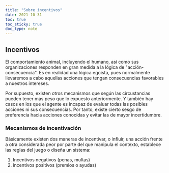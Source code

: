 ```yaml
---
title: "Sobre incentivos"
date: 2021-10-31
toc: true
toc_sticky: true
doc_type: note
---
```


## Incentivos

El comportamiento animal, incluyendo el humano, así como sus organizaciones responden en gran medida a la lógica de "acción-consecuencia". Es en realidad una lógica egoista, pues normalmente llevaremos a cabo aquellas acciones que tengan consecuencias favorables a nuestros intereses.

Por supuesto, existen otros mecanismos que según las circustancias pueden tener más peso que lo expuesto anteriormente. Y también hay casos en los que el agente es incapaz de evaluar todas las posibles acciones ni sus consecuencias. Por tanto, existe cierto sesgo de preferencia hacia acciones conocidas y evitar las de mayor incertidumbre.

### Mecanismos de incentivación
Básicamente existen dos maneras de incentivar, o influir, una acción frente a otra considerada peor por parte del que manipula el contexto, establece las reglas del juego o diseña un sistema:
1) Incentivos negativos (penas, multas)
2) incentivos positivos (premios o ayudas)